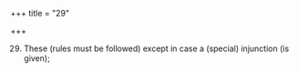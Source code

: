 +++
title = "29"

+++

29. These (rules must be followed) except in case a (special) injunction (is given);
